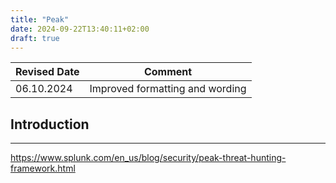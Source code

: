 ```yaml
---
title: "Peak"
date: 2024-09-22T13:40:11+02:00
draft: true
---
```


| Revised Date | Comment |
| ------------ | ------- |
| 06.10.2024   | Improved formatting and wording | 

## Introduction

** **

https://www.splunk.com/en_us/blog/security/peak-threat-hunting-framework.html
